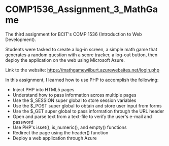 # COMP1536_Assignment_3_MathGame

The third assignment for BCIT's COMP 1536 (Introduction to Web Development).

Students were tasked to create a log-in screen, a simple math game that generates a random question with a score tracker, a log-out button, then deploy the application on the web using Microsoft Azure. 

Link to the website: https://mathgamewilburt.azurewebsites.net/login.php

In this assignment, I learned how to use PHP to accomplish the following:
  - Inject PHP into HTML5 pages
  - Understand how to pass information across multiple pages
  - Use the $_SESSION super global to store session variables
  - Use the $_POST super global to obtain and store user input from forms 
  - Use the $_GET super global to pass information through the URL header
  - Open and parse text from a text-file to verify the user's e-mail and password
  - Use PHP's isset(), is_numeric(), and empty() functions
  - Redirect the page using the header() function
  - Deploy a web application through Azure
